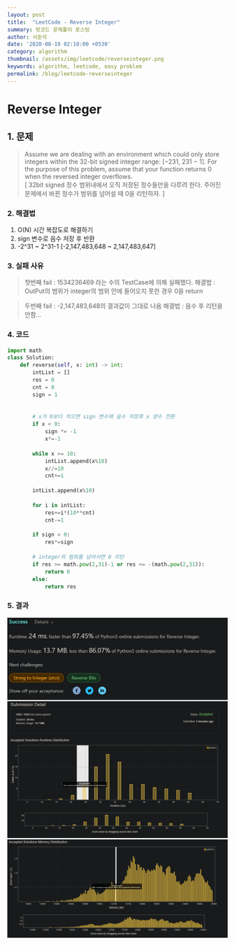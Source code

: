 ```yaml
---
layout: post
title:  "LeetCode - Reverse Integer"
summary: 릿코드 문제풀이 포스팅
author: 서준석
date: '2020-08-19 02:10:00 +0530'
category: algorithm
thumbnail: /assets/img/leetcode/reverseinteger.png
keywords: algorithm, leetcode, easy problem
permalink: /blog/leetcode-reverseinteger
---
```

# Reverse Integer

## 1. 문제
>Assume we are dealing with an environment which could only store integers within the 32-bit signed integer range: [−231,  231 − 1]. For the purpose of this problem, assume that your function returns 0 when the reversed integer overflows.<br/>[ 32bit signed 정수 범위내에서 오직 저장된 정수들만을 다루려 한다. 주어진 문제에서 바뀐 정수가 범위를 넘어설 때 0을 리턴하자. ]


### 2. 해결법
1. O(N) 시간 복잡도로 해결하기
2. sign 변수로 음수 저장 후 반환
3. -2^31 ~ 2^31-1 [-2,147,483,648 ~ 2,147,483,647]

### 3. 실패 사유
>첫번째 fail : 1534236469 라는 수의 TestCase에 의해 실패했다.
해결법 : OutPut의 범위가 integer의 범위 안에 들어오지 못한 경우 0을 return

>두번째 fail : -2,147,483,648의 결과값이 그대로 나옴
해결법 : 음수 후 리턴을 안함...


### 4. 코드
```python
import math
class Solution:
    def reverse(self, x: int) -> int:
        intList = []
        res = 0
        cnt = 0
        sign = 1
        
                
        # x가 0보다 작으면 sign 변수에 음수 저장후 x 양수 전환
        if x < 0:
            sign *= -1
            x*=-1
            
        while x >= 10:
            intList.append(x%10)
            x//=10
            cnt+=1
            
        intList.append(x%10)

        for i in intList:
            res+=i*(10**cnt)
            cnt-=1
        
        if sign < 0:
            res*=sign
        
        # integer의 범위를 넘어서면 0 리턴
        if res >= math.pow(2,31)-1 or res <= -(math.pow(2,31)):
            return 0
        else:
            return res
```

### 5. 결과
![ReverseInteger결과1](../assets/img/leetcode/reverseinteger_result1.png)
![ReverseInteger결과2](../assets/img/leetcode/reverseinteger_result2.png)
![ReverseInteger결과3](../assets/img/leetcode/reverseinteger_result3.png)
